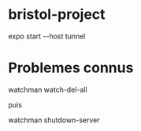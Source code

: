 # bristol-project

expo start --host tunnel

# Problemes connus

watchman watch-del-all

puis 

watchman shutdown-server
